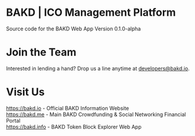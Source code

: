 # BAKD | ICO Management Platform
Source code for the BAKD Web App Version 0.1.0-alpha

# Join the Team
Interested in lending a hand? Drop us a line anytime at developers@bakd.io.

# Visit Us
https://bakd.io - Official BAKD Information Website<br />
https://bakd.me - Main BAKD Crowdfunding & Social Networking Financial Portal<br />
https://bakd.info - BAKD Token Block Explorer Web App<br />
